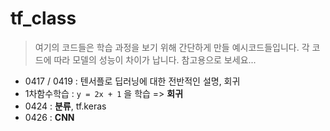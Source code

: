 # tf_class
> 여기의 코드들은 학습 과정을 보기 위해 간단하게 만들 예시코드들입니다. 각 코드에 따라 모델의 성능이 차이가 납니다. 참고용으로 보세요...

* 0417 / 0419 : 텐서플로 딥러닝에 대한 전반적인 설명, 회귀
* 1차함수학습 : `y = 2x + 1` 을 학습 => **회귀**
* 0424 : **분류**, tf.keras
* 0426 : **CNN**
